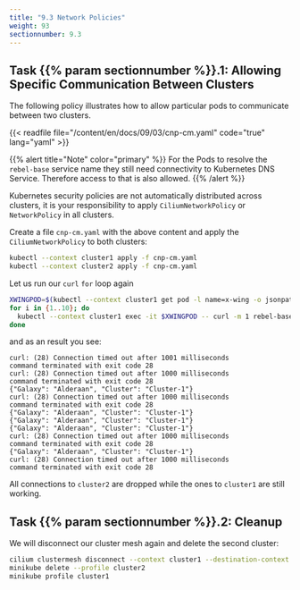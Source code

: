 ```yaml
---
title: "9.3 Network Policies"
weight: 93
sectionnumber: 9.3
---
```


## Task {{% param sectionnumber %}}.1: Allowing Specific Communication Between Clusters


The following policy illustrates how to allow particular pods to communicate between two clusters.

{{< readfile file="/content/en/docs/09/03/cnp-cm.yaml" code="true" lang="yaml" >}}

{{% alert title="Note" color="primary" %}}
For the Pods to resolve the `rebel-base` service name they still need connectivity to Kubernetes DNS Service. Therefore access to that is also allowed.
{{% /alert %}}

Kubernetes security policies are not automatically distributed across clusters, it is your responsibility to apply `CiliumNetworkPolicy` or `NetworkPolicy` in all clusters.

Create a file `cnp-cm.yaml` with the above content and apply the `CiliumNetworkPolicy` to both clusters:

```bash
kubectl --context cluster1 apply -f cnp-cm.yaml
kubectl --context cluster2 apply -f cnp-cm.yaml
```

Let us run our `curl` `for` loop again

```bash
XWINGPOD=$(kubectl --context cluster1 get pod -l name=x-wing -o jsonpath="{.items[0].metadata.name}")
for i in {1..10}; do                                       
  kubectl --context cluster1 exec -it $XWINGPOD -- curl -m 1 rebel-base
done
```

and as an result you see:

```
curl: (28) Connection timed out after 1001 milliseconds
command terminated with exit code 28
curl: (28) Connection timed out after 1000 milliseconds
command terminated with exit code 28
{"Galaxy": "Alderaan", "Cluster": "Cluster-1"}
curl: (28) Connection timed out after 1000 milliseconds
command terminated with exit code 28
{"Galaxy": "Alderaan", "Cluster": "Cluster-1"}
{"Galaxy": "Alderaan", "Cluster": "Cluster-1"}
{"Galaxy": "Alderaan", "Cluster": "Cluster-1"}
curl: (28) Connection timed out after 1000 milliseconds
command terminated with exit code 28
{"Galaxy": "Alderaan", "Cluster": "Cluster-1"}
curl: (28) Connection timed out after 1000 milliseconds
command terminated with exit code 28
```

All connections to `cluster2` are dropped while the ones to `cluster1` are still working.


## Task {{% param sectionnumber %}}.2: Cleanup

We will disconnect our cluster mesh again and delete the second cluster:

````bash
cilium clustermesh disconnect --context cluster1 --destination-context cluster2
minikube delete --profile cluster2
minikube profile cluster1

````

